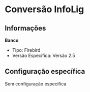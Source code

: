 # Conversão InfoLig  
## Informações  
**Banco**  
- Tipo: Firebird  
- Versão Especifica: Versão 2.5  
## Configuração específica  
Sem configuração específica